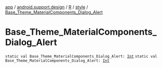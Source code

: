 [app](../../../index.md) / [android.support.design](../../index.md) / [R](../index.md) / [style](index.md) / [Base_Theme_MaterialComponents_Dialog_Alert](./-base_-theme_-material-components_-dialog_-alert.md)

# Base_Theme_MaterialComponents_Dialog_Alert

`static val Base_Theme_MaterialComponents_Dialog_Alert: `[`Int`](https://kotlinlang.org/api/latest/jvm/stdlib/kotlin/-int/index.html)
`static val Base_Theme_MaterialComponents_Dialog_Alert: `[`Int`](https://kotlinlang.org/api/latest/jvm/stdlib/kotlin/-int/index.html)